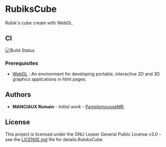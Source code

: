 # RubiksCube

Rubik's cube create with WebGL.

## CI

![Build Status](https://github.com/PamplemousseMR/RubiksCube/actions/workflows/build.yml/badge.svg)


### Prerequisites

- [WebGL](https://fr.wikipedia.org/wiki/WebGL) : An environment for developing portable, interactive 2D and 3D graphics applications in html pages.

## Authors

* **MANCIAUX Romain** - *Initial work* - [PamplemousseMR](https://github.com/PamplemousseMR).

## License

This project is licensed under the GNU Lesser General Public License v3.0 - see the [LICENSE.md](LICENSE.md) file for details.RubiksCube
